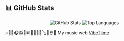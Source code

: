 ## 📊 GitHub Stats

<p align="center">
  <img src="https://github-readme-stats.vercel.app/api?username=VaAndCob&show_icons=true&theme=dark&include_all_commits=true&count_private=true" alt="GitHub Stats" />
  <img src="https://github-readme-stats.vercel.app/api/top-langs/?username=VaAndCob&layout=compact&theme=dark" alt="Top Languages"/>
</p>

<!--
**VaAndCob/VaAndCob** is a ✨ _special_ ✨ repository because its `README.md` (this file) appears on your GitHub profile.

Here are some ideas to get you started:

- 🔭 I’m currently working on ...
- 🌱 I’m currently learning ...
- 👯 I’m looking to collaborate on ...
- 🤔 I’m looking for help with ...
- 💬 Ask me about ...
- 📫 How to reach me: ...
- 😄 Pronouns: ...
- ⚡ Fun fact: ...
-->

🎶🎵🎼🎧📻🎷🪗🎸🎹🎺🎻🪕🥁🪘🪇 My music web [VibeTiime](https://vibetime.pages.dev/)
